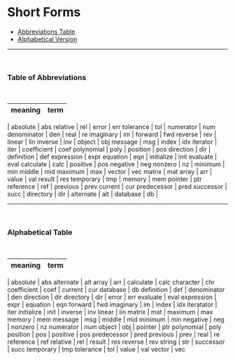 # Short Forms

- [Abbreviations Table](https://github.com/JuliaPraxis/Naming/blob/master/guides/ShortForms.md#table-of-abbreviations)
- [Alphabetical Version](https://github.com/JuliaPraxis/Naming/blob/master/guides/ShortForms.md#alphabetical-table)

-----
&nbsp; &nbsp; 
### Table of Abbreviations
&nbsp; &nbsp;  
  
  
meaning|term
-------|-------
 | 
absolute | abs 
relative | rel 
 | 
error | err 
tolerance | tol 
 | 
numerator | num
denominator | den
 | 
real | re
imaginary | im
 | 
forward | fwd 
reverse | rev 
 | 
linear | lin
inverse | inv
 | 
object  | obj
message | msg
 | 
index | idx
iterator  | iter 
 | 
coefficient | coef
polynomial | poly
 | 
position | pos
direction | dir
 | 
definition | def
expression | expr
equation  | eqn
 | 
initialize | init
evaluate  | eval
calculate | calc
 | 
positive | pos
negative | neg
nonzero | nz 
 | 
minimum | min
middle | mid
maximum | max 
 | 
vector | vec
matrix | mat 
array | arr 
 | 
value | val 
result | res
temporary | tmp
 | 
memory  | mem
pointer | ptr
reference | ref
 | 
previous | prev
current | cur
predecessor | pred
successor | succ
 | 
directory | dir
 | 
alternate | alt
 | 
database | db
 | 

-----
&nbsp; &nbsp; 
### Alphabetical Table
&nbsp; &nbsp; 

meaning| term
-----|-------
 | 
absolute | abs 
alternate | alt
array | arr
 | 
calculate | calc
character | chr
coefficient | coef
 | 
current | cur
database | db
definition | def
 | 
denominator | den
direction | dir
directory | dir
 | 
error | err
evaluate | eval
expression | expr
 | 
equation | eqn
forward | fwd
imaginary | im
 | 
index  | idx
iteratator  | iter
initialize | init
 | 
inverse | inv
linear | lin
matrix | mat
 | 
maximum | max
memory | mem
message | msg
 | 
middle | mid
minimum | min
negative | neg
 | 
nonzero | nz
numerator | num
object | obj
 | 
pointer | ptr
polynomial | poly
position | pos
 | 
positive | pos
predecessor | pred
previous | prev
 | 
real | re
reference | ref
relative | rel
 | 
result | res
reverse | rev
string | str
 | 
successor | succ
temporary | tmp
tolerance | tol
 | 
value | val
vector | vec
